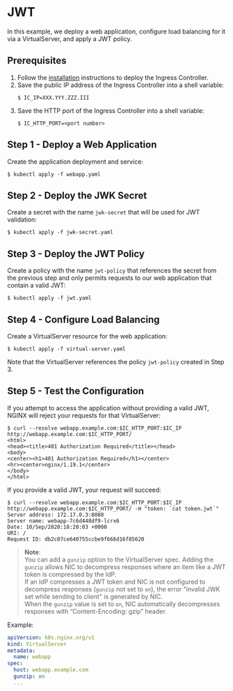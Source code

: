 # JWT

In this example, we deploy a web application, configure load balancing for it via a VirtualServer, and apply a JWT policy.

## Prerequisites

1. Follow the [installation](https://docs.nginx.com/nginx-ingress-controller/installation/installation-with-manifests/) instructions to deploy the Ingress Controller.
1. Save the public IP address of the Ingress Controller into a shell variable:
    ```
    $ IC_IP=XXX.YYY.ZZZ.III
    ```
1. Save the HTTP port of the Ingress Controller into a shell variable:
    ```
    $ IC_HTTP_PORT=<port number>
    ```

## Step 1 - Deploy a Web Application

Create the application deployment and service:
```
$ kubectl apply -f webapp.yaml
```

## Step 2 - Deploy the JWK Secret

Create a secret with the name `jwk-secret` that will be used for JWT validation:
```
$ kubectl apply -f jwk-secret.yaml
```

## Step 3 - Deploy the JWT Policy

Create a policy with the name `jwt-policy` that references the secret from the previous step and only permits requests to our web application that contain a valid JWT:
```
$ kubectl apply -f jwt.yaml
```

## Step 4 - Configure Load Balancing

Create a VirtualServer resource for the web application:
```
$ kubectl apply -f virtual-server.yaml
```

Note that the VirtualServer references the policy `jwt-policy` created in Step 3.

## Step 5 - Test the Configuration

If you attempt to access the application without providing a valid JWT, NGINX will reject your requests for that VirtualServer:
```
$ curl --resolve webapp.example.com:$IC_HTTP_PORT:$IC_IP http://webapp.example.com:$IC_HTTP_PORT/
<html>
<head><title>401 Authorization Required</title></head>
<body>
<center><h1>401 Authorization Required</h1></center>
<hr><center>nginx/1.19.1</center>
</body>
</html>
```

If you provide a valid JWT, your request will succeed:
```
$ curl --resolve webapp.example.com:$IC_HTTP_PORT:$IC_IP http://webapp.example.com:$IC_HTTP_PORT/ -H "token: `cat token.jwt`"
Server address: 172.17.0.3:8080
Server name: webapp-7c6d448df9-lcrx6
Date: 10/Sep/2020:18:20:03 +0000
URI: /
Request ID: db2c07ce640755ccbe9f666d16f85620
```

> **Note**:<br>
You can add a ``gunzip`` option to the VirtualServer spec. Adding the ``gunzip`` allows NIC to decompress responses where an item
like a JWT token is compressed by the IdP.<br>
If an IdP compresses a JWT token and NIC is not configured to decompress responses (``gunzip`` not set to ``on``), the error "invalid JWK set while sending to client" is generated by NIC.<br>
When the ``gunzip`` value is set to ``on``, NIC automatically decompresses responses with “Content-Encoding: gzip” header.

Example:
```yaml
apiVersion: k8s.nginx.org/v1
kind: VirtualServer
metadata:
  name: webapp
spec:
  host: webapp.example.com
  gunzip: on
  ...
```